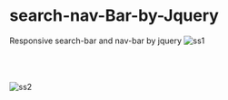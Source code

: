 # search-nav-Bar-by-Jquery
Responsive search-bar and nav-bar by jquery
![ss1](https://user-images.githubusercontent.com/105963703/187038105-6a83f770-d553-4486-83b6-fabd3e20e8ee.jpg)
<br>
<br>
<br>
<br>

![ss2](https://user-images.githubusercontent.com/105963703/187038109-9e1534b9-4e9b-4122-847c-aea7064e3aaf.jpg)
